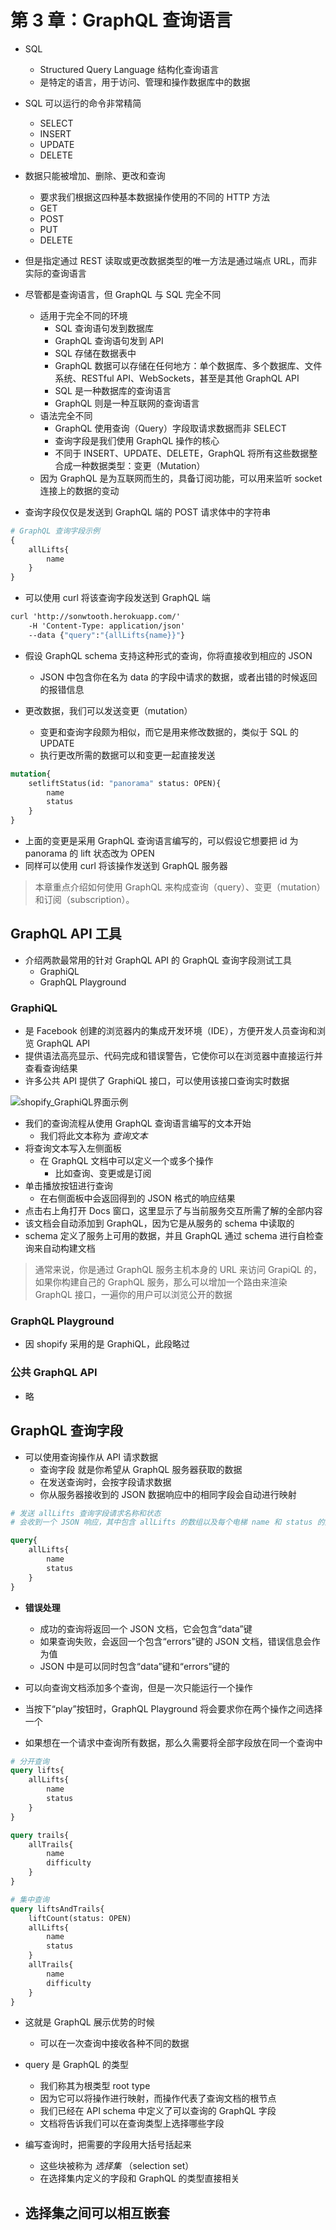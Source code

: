 # 第 3 章：GraphQL 查询语言

- SQL
  - Structured Query Language 结构化查询语言
  - 是特定的语言，用于访问、管理和操作数据库中的数据
&nbsp;

- SQL 可以运行的命令非常精简
  - SELECT
  - INSERT
  - UPDATE
  - DELETE
- 数据只能被增加、删除、更改和查询
  - 要求我们根据这四种基本数据操作使用的不同的 HTTP 方法
  - GET
  - POST
  - PUT
  - DELETE
- 但是指定通过 REST 读取或更改数据类型的唯一方法是通过端点 URL，而非实际的查询语言
&nbsp;

- 尽管都是查询语言，但 GraphQL 与 SQL 完全不同
  - 适用于完全不同的环境
    - SQL 查询语句发到数据库
    - GraphQL 查询语句发到 API
    - SQL 存储在数据表中
    - GraphQL 数据可以存储在任何地方：单个数据库、多个数据库、文件系统、RESTful API、WebSockets，甚至是其他 GraphQL API
    - SQL 是一种数据库的查询语言
    - GraphQL 则是一种互联网的查询语言
  - 语法完全不同
    - GraphQL 使用查询（Query）字段取请求数据而非 SELECT
    - 查询字段是我们使用 GraphQL 操作的核心
    - 不同于 INSERT、UPDATE、DELETE，GraphQL 将所有这些数据整合成一种数据类型：变更（Mutation）
  - 因为 GraphQL 是为互联网而生的，具备订阅功能，可以用来监听 socket 连接上的数据的变动
&nbsp;

- 查询字段仅仅是发送到 GraphQL 端的 POST 请求体中的字符串

```GraphQL
# GraphQL 查询字段示例
{
    allLifts{
        name
    }
}
```

- 可以使用 curl 将该查询字段发送到 GraphQL 端

```GraphQL
curl 'http://sonwtooth.herokuapp.com/'
    -H 'Content-Type: application/json'
    --data {"query":"{allLifts{name}}"}
```

- 假设 GraphQL schema 支持这种形式的查询，你将直接收到相应的 JSON
  - JSON 中包含你在名为 data 的字段中请求的数据，或者出错的时候返回的报错信息

- 更改数据，我们可以发送变更（mutation）
  - 变更和查询字段颇为相似，而它是用来修改数据的，类似于 SQL 的 UPDATE
  - 执行更改所需的数据可以和变更一起直接发送

```GraphQL
mutation{
    setliftStatus(id: "panorama" status: OPEN){
        name
        status
    }
}
```

- 上面的变更是采用 GraphQL 查询语言编写的，可以假设它想要把 id 为panorama 的 lift 状态改为 OPEN
- 同样可以使用 curl 将该操作发送到 GraphQL 服务器

> 本章重点介绍如何使用 GraphQL 来构成查询（query）、变更（mutation）和订阅（subscription）。

## GraphQL API 工具

- 介绍两款最常用的针对 GraphQL API 的 GraphQL 查询字段测试工具
  - GraphiQL
  - GraphQL Playground

### GraphiQL

- 是 Facebook 创建的浏览器内的集成开发环境（IDE），方便开发人员查询和浏览 GraphQL API
- 提供语法高亮显示、代码完成和错误警告，它使你可以在浏览器中直接运行并查看查询结果
- 许多公共 API 提供了 GraphiQL 接口，可以使用该接口查询实时数据

![shopify_GraphiQL界面示例](image/2022-05-16-10-07-33.png)

- 我们的查询流程从使用 GraphQL 查询语言编写的文本开始
  - 我们将此文本称为 *查询文本*
- 将查询文本写入左侧面板
  - 在 GraphQL 文档中可以定义一个或多个操作
    - 比如查询、变更或是订阅
- 单击播放按钮进行查询
  - 在右侧面板中会返回得到的 JSON 格式的响应结果
- 点击右上角打开 Docs 窗口，这里显示了与当前服务交互所需了解的全部内容
- 该文档会自动添加到 GraphQL，因为它是从服务的 schema 中读取的
- schema 定义了服务上可用的数据，并且 GraphQL 通过 schema 进行自检查询来自动构建文档

> 通常来说，你是通过 GraphQL 服务主机本身的 URL 来访问 GrapiQL 的，如果你构建自己的 GraphQL 服务，那么可以增加一个路由来渲染 GraphQL 接口，一遍你的用户可以浏览公开的数据

### GraphQL Playground

- 因 shopify 采用的是 GraphiQL，此段略过

### 公共 GraphQL API 

- 略

## GraphQL 查询字段

- 可以使用查询操作从 API 请求数据
  - 查询字段 就是你希望从 GraphQL 服务器获取的数据
  - 在发送查询时，会按字段请求数据
  - 你从服务器接收到的 JSON 数据响应中的相同字段会自动进行映射

```GraphQL
# 发送 allLifts 查询字段请求名称和状态
# 会收到一个 JSON 响应，其中包含 allLifts 的数组以及每个电梯 name 和 status 的对象字符串

query{
    allLifts{
        name
        status
    }
}
```

- **错误处理**
  - 成功的查询将返回一个 JSON 文档，它会包含“data”键
  - 如果查询失败，会返回一个包含“errors”键的 JSON 文档，错误信息会作为值
  - JSON 中是可以同时包含“data”键和“errors”键的
&nbsp;

- 可以向查询文档添加多个查询，但是一次只能运行一个操作
- 当按下“play”按钮时，GraphQL Playground 将会要求你在两个操作之间选择一个
- 如果想在一个请求中查询所有数据，那么久需要将全部字段放在同一个查询中

```GraphQL
# 分开查询
query lifts{
    allLifts{
        name
        status
    }
}

query trails{
    allTrails{
        name
        difficulty
    }
}
```

```GraphQL
# 集中查询
query liftsAndTrails{
    liftCount(status: OPEN)
    allLifts{
        name
        status
    }
    allTrails{
        name
        difficulty
    }
}
```

- 这就是 GraphQL 展示优势的时候
  - 可以在一次查询中接收各种不同的数据
- query 是 GraphQL 的类型
  - 我们称其为根类型 root type
  - 因为它可以将操作进行映射，而操作代表了查询文档的根节点
  - 我们已经在 API schema 中定义了可以查询的 GraphQL 字段
  - 文档将告诉我们可以在查询类型上选择哪些字段
&nbsp;

- 编写查询时，把需要的字段用大括号括起来
  - 这些块被称为 *选择集* （selection set）
  - 在选择集内定义的字段和 GraphQL 的类型直接相关
- 选择集之间可以相互嵌套
  - 